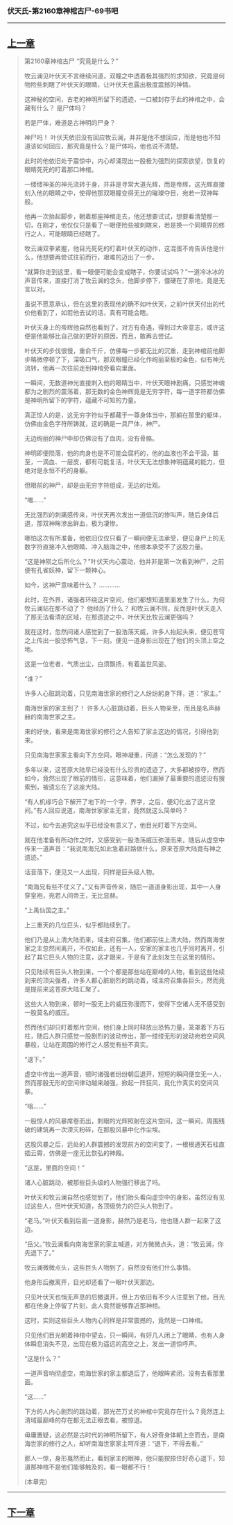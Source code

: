 ### 伏天氏-第2160章神棺古尸-69书吧

--------
[上一章](./2e748cbc2ae52a80e8770f056812aee3.md)
--------


>
>
>
>第2160章神棺古尸
>“究竟是什么？”
>
>牧云澜见叶伏天不言继续问道，双瞳之中透着极其强烈的求知欲，究竟是何物险些刺瞎了叶伏天的眼睛，让叶伏天也露出极度震撼的神情。
>
>这神秘的空间，古老的神明所留下的遗迹，一口被封存于此的神棺之中，会藏有什么？
>是尸体吗？
>
>若是尸体，难道是古神明的尸身？
>
>神尸吗！
>叶伏天依旧没有回应牧云澜，并非是他不想回应，而是他也不知道该如何回应，那究竟是什么？是尸体吗，他也说不清楚。
>
>此时的他依旧处于震惊中，内心却涌现出一股极为强烈的探索欲望，恢复的眼睛死死的盯着那口神棺。
>
>一缕缕神圣的神光流转于身，并非是寻常大道光辉，而是帝辉，这光辉直接刻入他的眼睛之中，使得他那双眼瞳变得无比的璀璨夺目，宛若一双神眸般。
>
>他再一次抬起脚步，朝着那座神棺走去，他还想要试试，想要看清楚那一切，在刚才，他仅仅只是看了一眼便险些被刺瞎来，若是换一个同境界的修行之人，可能眼睛已经瞎了。
>
>牧云澜双拳紧握，他目光死死的盯着叶伏天的动作，这混蛋不肯告诉他是什么，他想要再尝试往前而行，艰难的迈出了一步。
>
>“就算你走到这里，看一眼便可能会变成瞎子，你要试试吗？”一道冷冰冰的声音传来，直接打消了牧云澜的念头，他脚步停下，僵硬在了原地，竟是无言以对。
>
>虽说不愿意承认，但在这里的表现他的确不如叶伏天，之前叶伏天付出的代价他看到了，如若他去试的话，真有可能会瞎。
>
>叶伏天身上的帝辉他自然也看到了，对方有奇遇，得到过大帝意志，或许这便是他能够比自己做的更好的原因，而且，敢再去尝试。
>
>叶伏天的步伐很慢，重俞千斤，仿佛每一步都无比的沉重，走到神棺前他脚步略微停顿了下，深吸口气，那双眼瞳已经化作绚丽至极的金色，似有神光流转，他再一次往前走到神棺旁看向里面。
>
>一瞬间，无数道神光直接刺入他的眼睛当中，叶伏天眼神剧痛，只感觉神魂都为之剧烈的震荡着，那无数的金色神辉竟是无穷字符，每一道字符都仿佛是神明所留下的字符，蕴藏不可知的力量。
>
>真正惊人的是，这无穷字符似乎都藏于一尊身体当中，那躺在那里的躯体，仿佛由金色字符所铸就，这的确是一具尸体，神尸。
>
>无边绚丽的神尸中却仿佛没有了血肉，没有骨骼。
>
>神明即便陨落，他的肉身也是不可能会腐朽的，他的血液也不会干涸，甚至，一滴血、一层皮，都有可能复活，叶伏天无法想象神明蕴藏的能力，但绝对是永恒不朽的身躯。
>
>但眼前的神尸，却是由无穷字符组成，无边的壮观。
>
>“嗤……”
>
>无比强烈的刺痛感传来，叶伏天再次发出一道低沉的惨叫声，随后身体后退，那双神眸渗出鲜血，极为凄惨。
>
>哪怕这次有所准备，他依旧仅仅只看了一瞬间便无法承受，便见身尸上的无数字符直接冲入他眼睛、冲入脑海之中，他根本承受不了这股力量。
>
>“这是神陨之后所化么？”叶伏天内心震动，他并非是第一次看到神尸，之前便有孔雀妖神，留下一颗神心。
>
>如今，这神尸意味着什么？
>…………
>
>此时，在外界，诸强者环绕这片空间，他们都想知道里面发生了什么，为何牧云澜站在那不动了？
>他经历了什么？
>和牧云澜不同，反而是叶伏天走入了那无法看清的区域，在那遗迹之中，叶伏天比牧云澜更强吗？
>
>就在这时，忽然间诸人感觉到了一股浩荡天威，许多人抬起头来，便见苍穹之上传出一股恐怖气息，下一刻，便见一道身影出现在了他们的头顶上空之地。
>
>这是一位老者，气质出尘，白须飘扬，有着盖世风姿。
>
>“谁？”
>
>许多人心脏跳动着，只见南海世家的修行之人纷纷躬身下拜，道：“家主。”
>
>南海世家的家主到了！
>许多人心脏跳动着，巨头人物亲至，而且是名声赫赫的南海世家之主。
>
>来的好快，看来是南海世家的修行之人告知了家主这边的情况，引得他到来。
>
>只见南海世家家主看向下方空间，眼神凝重，问道：“怎么发现的？”
>
>多年以来，这苍原大陆早已经没有什么珍贵的遗迹了，大多都被掠夺，然而如今，竟然出现了眼前的情形，这意味着，他们漏掉了最重要的遗迹没有搜索到，被遗忘在了这座大陆。
>
>“有人机缘巧合下解开了地下的一个字，界字，之后，便幻化出了这片空间。”有人回应说道，南海世家家主无言，竟然就这么简单吗？
>
>不过，如今去追究这似乎已经没有意义了，他目光盯着下方空间。
>
>就在他准备有所动作之时，又感受到一股浩荡威压弥漫而来，随后从虚空中传来一道声音：“我说南海兄如此急着赶路做什么，原来苍原大陆竟有神之遗迹。”
>
>话音落下，便见又一人出现，同样是巨头级人物。
>
>“南海兄有些不仗义了。”又有声音传来，随后一道道身影出现，其中一人身穿皇袍，宛若人间帝王，无比显赫。
>
>“上禹仙国之主。”
>
>上三重天的几位巨头，似乎都陆续到了。
>
>他们乃是从上清大陆而来，域主府召集，他们都前往上清大陆，然而南海世家之主忽然间离开，不仅如此，还有一人，安家的家主也几乎同时离开，引起了其它巨头人物的注意，这才跟来，于是有了此刻发生在这里的情形。
>
>只见陆续有巨头人物到来，一个个都是那些站在巅峰的人物，看到这些陆续到来的顶尖强者，许多人都心脏剧烈的跳动着，域主府召集各巨头，然而竟是提前来这苍原大陆汇聚了。
>
>这些大人物到来，顿时一股无上的威压弥漫而下，使得下空诸人无不感受到一股莫名的威压。
>
>然而他们却只盯着那片空间，他们身上同时释放出恐怖力量，笼罩着下方石柱，随后人群只感觉一股剧烈的波动传出，那一缕缕无形的波动宛若空间风暴般，让站在周围的修行之人感觉有些不真实。
>
>“退下。”
>
>虚空中传出一道声音，顿时诸强者纷纷朝后退开，短短的瞬间便空无一人，然而那股无形的空间律动越来越强，掀起一阵狂风，竟化作真实的空间风暴。
>
>“嗡……”
>
>一股惊人的风暴席卷而出，刺眼的光辉照射在这片空间，这一瞬间，周围残破的建筑再一次湮灭粉碎，在那股风暴中化作尘埃。
>
>这股风暴之后，远处的人群震撼的发现前方的空间变了，一根根通天石柱直插云霄，仿佛是一座无比恢弘的神殿。
>
>“这是，里面的空间！”
>
>诸人心脏跳动，被那些巨头级的人物强行移出了吗。
>
>叶伏天和牧云澜自然也感觉到了，他们抬头看向虚空中的身影，虽然没有见过这些人，但叶伏天知道，各顶级势力的巨头人物到了。
>
>“老马。”叶伏天看到后面一道身影，赫然乃是老马，他也随人群一起来了这边。
>
>“岳父。”牧云澜看向南海世家的家主喊道，对方微微点头，道：“牧云澜，你先退下了。”
>
>牧云澜微微点头，这些巨头人物到了，自然没有他们什么事情。
>
>他身形后撤离开，目光却还看了一眼叶伏天那边。
>
>只见叶伏天也悄无声息的后撤退开，但上方依旧有不少人注意到了他，目光都在他身上停留了片刻，此人竟然能够靠近那神棺。
>
>这时，实则这些巨头人物内心同样是非常震撼的，竟然是一口神棺。
>
>只见他们目光朝着神棺中望去，只一瞬间，有好几人闭上了眼睛，也有人身体瞬息消失不见，出现在极为遥远的高空之上，发出一道惊呼声。
>
>“这是什么？”
>
>一道声音响彻虚空，南海世家的家主都退后了，他眼眸紧闭，没有去看那里面。
>
>“这……”
>
>下方的人内心剧烈的跳动着，那光芒万丈的神棺中究竟存在什么？竟然连上清域最巅峰的存在都无法正眼去看，被惊退。
>
>毋庸置疑，这必然是古时代的神明所留下，有人好奇身体朝上空而去，是南海世家的修行之人，却听南海世家家主呵斥道：“退下，不得去看。”
>
>那人一惊，身形戛然而止，看到家主的眼神，他只能按捺住好奇心退下，知道那神棺不是他们能够触及的，看一眼都不行！
>
>(本章完)
>
>

--------
[下一章](./05ea808acbf8a2e97c8d9b96f4a9ddf3.md)
--------
